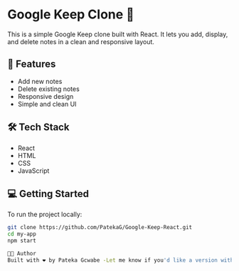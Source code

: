 # Google Keep Clone 📝

This is a simple Google Keep clone built with React. It lets you add, display, and delete notes in a clean and responsive layout.

## 🚀 Features
- Add new notes
- Delete existing notes
- Responsive design
- Simple and clean UI

## 🛠️ Tech Stack
- React
- HTML
- CSS
- JavaScript

## 💻 Getting Started

To run the project locally:

```bash
git clone https://github.com/PatekaG/Google-Keep-React.git
cd my-app
npm start

🧑‍💻 Author
Built with ❤️ by Pateka Gcwabe -Let me know if you'd like a version with Netlify or GitHub Pages deployment instructions included.
